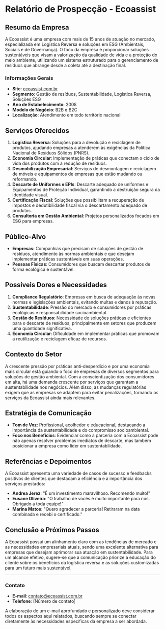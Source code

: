 # Relatório de Prospecção - Ecoassist

## Resumo da Empresa
A Ecoassist é uma empresa com mais de 15 anos de atuação no mercado, especializada em Logística Reversa e soluções em ESG (Ambientais, Sociais e de Governança). O foco da empresa é proporcionar soluções sustentáveis que visam a valorização da qualidade de vida e a proteção do meio ambiente, utilizando um sistema estruturado para o gerenciamento de resíduos que abrange desde a coleta até a destinação final.

### Informações Gerais
- **Site**: [ecoassist.com.br](https://ecoassist.com.br)
- **Segmento**: Gestão de resíduos, Sustentabilidade, Logística Reversa, Soluções ESG
- **Ano de Estabelecimento**: 2008
- **Modelo de Negócio**: B2B e B2C
- **Localização**: Atendimento em todo território nacional

## Serviços Oferecidos
1. **Logística Reversa**: Soluções para a devolução e reciclagem de produtos, ajudando empresas a atenderem às exigências da Política Nacional de Resíduos Sólidos (PNRS).
2. **Economia Circular**: Implementação de práticas que conectam o ciclo de vida dos produtos com a redução de resíduos.
3. **Desmobilização Empresarial**: Serviços de desmontagem e reciclagem de móveis e equipamentos de empresas que estão mudando ou reformando.
4. **Descarte de Uniformes e EPIs**: Descarte adequado de uniformes e Equipamentos de Proteção Individual, garantindo a destruição segura da identidade visual.
5. **Certificação Fiscal**: Soluções que possibilitam a recuperação de impostos e dedutibilidade fiscal via o descartamento adequado de produtos.
6. **Consultoria em Gestão Ambiental**: Projetos personalizados focados em ESG para empresas.

## Público-Alvo
- **Empresas**: Companhias que precisam de soluções de gestão de resíduos, atendimento às normas ambientais e que desejam implementar práticas sustentáveis em suas operações.
- **Pessoas Físicas**: Consumidores que buscam descartar produtos de forma ecológica e sustentável.

## Possíveis Dores e Necessidades
1. **Compliance Regulatório**: Empresas em busca de adequação às novas normas e legislações ambientais, evitando multas e danos à reputação.
2. **Sustentabilidade**: Pressão do mercado e consumidores por práticas ecológicas e responsabilidade socioambiental.
3. **Gestão de Resíduos**: Necessidade de soluções práticas e eficientes para o descarte de resíduos, principalmente em setores que produzem uma quantidade significativa.
4. **Economia Circular**: Dificuldade em implementar práticas que promovam a reutilização e reciclagem eficaz de recursos.

## Contexto do Setor
A crescente pressão por práticas anti-desperdício e por uma economia mais circular está guiando o foco de empresas de diversos segmentos para soluções de gestão ambiental. Com a conscientização dos consumidores em alta, há uma demanda crescente por serviços que garantam a sustentabilidade nos negócios. Além disso, as mudanças regulatórias exigem que as empresas se adaptem para evitar penalizações, tornando os serviços da Ecoassist ainda mais relevantes.

## Estratégia de Comunicação
- **Tom de Voz**: Profissional, acolhedor e educacional, destacando a importância da sustentabilidade e do compromisso socioambiental.
- **Foco nos Benefícios**: Evidenciar como a parceria com a Ecoassist pode não apenas resolver problemas imediatos de descarte, mas também posicionar a empresa como líder em sustentabilidade.

## Referências e Depoimentos
A Ecoassist apresenta uma variedade de casos de sucesso e feedbacks positivos de clientes que destacam a eficiência e a importância dos serviços prestados:
- **Andrea Jerez**: "É um investimento maravilhoso. Recomendo muito!"
- **Eusane Oliveira**: "O trabalho de vocês é muito importante para nós. Obrigado a toda equipe!"
- **Marina Matos**: "Quero agradecer a parceria! Retiraram na data combinada e recebi o certificado."

## Conclusão e Próximos Passos
A Ecoassist possui um alinhamento claro com as tendências de mercado e as necessidades empresariais atuais, sendo uma excelente alternativa para empresas que desejam aprimorar sua atuação em sustentabilidade. Para um alcance efetivo, sugere-se que a comunicação priorize a educação do cliente sobre os benefícios da logística reversa e as soluções customizadas para um futuro mais sustentável.

---

### Contato
- **E-mail**: [contato@ecoassist.com.br](mailto:contato@ecoassist.com.br)
- **Telefone**: [Número de contato]

A elaboração de um e-mail aprofundado e personalizado deve considerar todos os aspectos aqui relatados, buscando sempre se conectar diretamente às necessidades específicas da empresa a ser abordada.